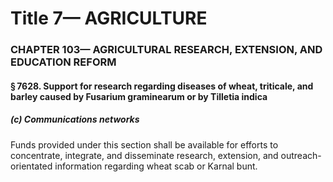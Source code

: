 
# Title 7— AGRICULTURE
### CHAPTER 103— AGRICULTURAL RESEARCH, EXTENSION, AND EDUCATION REFORM
#### § 7628. Support for research regarding diseases of wheat, triticale, and barley caused by Fusarium graminearum or by Tilletia indica
##### (c) Communications networks

Funds provided under this section shall be available for efforts to concentrate, integrate, and disseminate research, extension, and outreach-orientated information regarding wheat scab or Karnal bunt.
